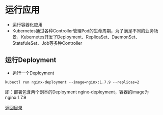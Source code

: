 # 运行应用
* 运行容器化应用
* Kubernetes通过各种Controller管理Pod的生命周期，为了满足不同的业务场景，Kubernetes开发了Deployment、ReplicaSet、DaemonSet、StatefuleSet、Job等多种Controller

## 运行Deployment
* 运行一个Deployment
```
kubectl run nginx-deployment --image=nginx:1.7.9 --replicas=2
```
即：部署包含两个副本的Deployment nginx-deployment，容器的image为nginx:1.7.9

[返回目录](../CONTENTS.md)